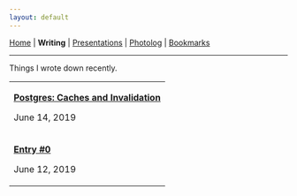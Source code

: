 ```yaml
---
layout: default
---
```

<a href="https://amitlan.github.io/">Home</a> | <b>Writing</b> | <a href="https://amitlan.github.io/talks">Presentations</a> | <a href="https://amitlan.github.io/photolog">Photolog</a> | <a href="https://amitlan.github.io/bookmarks">Bookmarks</a>
<hr>

Things I wrote down recently.

<table>
  <tr>
    <td><p><a href="pginval.html"><b>Postgres: Caches and Invalidation</b></a></p><p>June 14, 2019</p></td>
  </tr>
  <tr>
    <td><p><a href="intro.html"><b>Entry #0</b></a></p><p>June 12, 2019</p></td>
  </tr>
</table>
